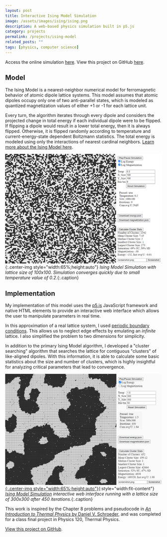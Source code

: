 ```yaml
---
layout: post
title: Interactive Ising Model Simulation
image: /assets/images/ising/ising.png
description: A web-based physics simulation built in p5.js
category: projects
permalink: /projects/ising-model
related_posts: ""
tags: [physics, computer science]
---
```

Access the online simulation [here](https://ivar-rydstrom.github.io/ising_model/). View this project on GitHub [here](https://github.com/Ivar-Rydstrom/ising_model).

## Model
The Ising Model is a nearest-neighbor numerical model for ferromagnetic behavior of atomic dipole lattice systems. This model assumes that atomic dipoles occupy only one of two anti-parallel states, which is modeled as quantized magnetization values of either +1 or -1 for each lattice unit.

Every turn, the algorithm iterates through every dipole and considers the projected change in total energy if each individual dipole were to be flipped. If flipping a dipole would result in a lower total energy, then it is always flipped. Otherwise, it is flipped randomly according to temperature and current-energy-state dependent Boltzmann statistics. The total energy is modeled using only the interactions of nearest cardinal neighbors. [Learn more about the Ising Model here](https://en.wikipedia.org/wiki/Ising_model).

![Ising Model GIF](/assets/images/ising/sim.gif){:.center-img style="width:65%;height:auto"}
*Ising Model Simulation with lattice size of 100x100. Simulation converges quickly due to small temperature value of 0.2.*{:.caption}

## Implementation
My implementation of this model uses the [p5.js](https://p5js.org/) JavaScript framework and native HTML elements to provide an interactive web interface which allows the user to manipulate parameters in real time.

In this approximation of a real lattice system, I used [periodic boundary conditions](https://en.wikipedia.org/wiki/Periodic_boundary_conditions). This allows us to neglect edge effects by emulating an *infinite* lattice. I also simplified the problem to two dimensions for simplicity.

In addition to the primary Ising Model algorithm, I developed a "cluster searching" algorithm that searches the lattice for contiguous "clusters" of like-aligned dipoles. With this information, it is able to calculate some basic statistics about the size and number of clusters, which is highly insightful for analyzing critical parameters that lead to convergence.


[![Ising Model](/assets/images/ising/ising2.png){:.center-img style="width:65%;height:auto"}](https://ivar-rydstrom.github.io/ising_model/){:style="width:fit-content"}
*[Ising Model Simulation](https://ivar-rydstrom.github.io/ising_model/) interactive web interface running with a lattice size of 300x300 after 450 iterations.*{:.caption}

This work is inspired by the Chapter 8 problems and pseudocode in [*An Introduction to Thermal Physics* by Daniel V. Schroeder](https://physics.weber.edu/thermal/), and was completed for a class final project in Physics 120, Thermal Physics.

[View this project on GitHub](https://github.com/Ivar-Rydstrom/ising_model).